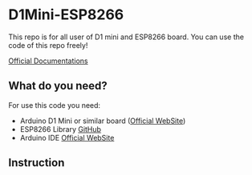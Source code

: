 # D1Mini-ESP8266

This repo is for all user of D1 mini and ESP8266 board.
You can use the code of this repo freely!

[Official Documentations](https://arduino-esp8266.readthedocs.io/en/latest/index.html)

## What do you need?

For use this code you need:
- Arduino D1 Mini or similar board ([Official WebSite](https://www.az-delivery.de/products/d1-mini?ls=en))
- ESP8266 Library [GitHub](https://github.com/esp8266/Arduino)
- Arduino IDE [Official WebSite](https://www.arduino.cc/en/Main/Software)

## Instruction

